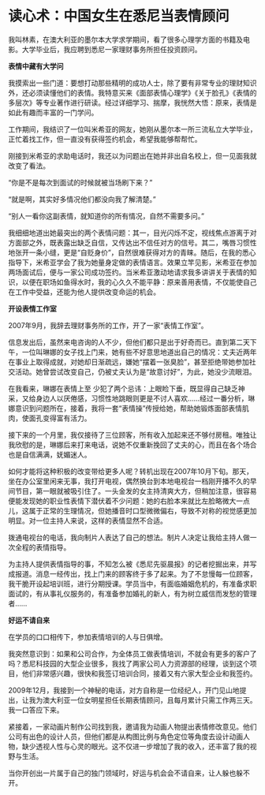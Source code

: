 # 读心术：中国女生在悉尼当表情顾问

我叫林素，在澳大利亚的墨尔本大学求学期间，看了很多心理学方面的书籍及电影。大学毕业后，我应聘到悉尼一家理财事务所担任投资顾问。 

**表情中藏有大学问**

我摸索出一些门道：要想打动那些精明的成功人士，除了要有非常专业的理财知识外，还必须读懂他们的表情。我特意买来《面部表情心理学》《关于脸孔》《表情的多层次》等专业著作进行研读。经过详细学习、揣摩，我恍然大悟：原来，表情是如此有趣而丰富的一门学问。 

工作期间，我结识了一位叫米希亚的网友，她刚从墨尔本一所三流私立大学毕业，正忙着找工作，但一直没有获得签约机会，希望我能够帮帮忙。 

刚接到米希亚的求助电话时，我还以为问题出在她并非出自名校上，但一见面我就改变了看法。 

“你是不是每次到面试的时候就被当场刷下来？” 

“就是啊，其实好多情况他们都没向我了解清楚。” 

“别人一看你这副表情，就知道你的所有情况，自然不需要多问。” 

我细细地道出她最突出的两个表情问题：其一，目光闪烁不定，视线焦点游离于对方面部之外，既表露出缺乏自信，又传达出不信任对方的信号。其二，嘴唇习惯性地张开一条小缝，更是“自贬身价”，自然很难获得对方的青睐。随后，在我的悉心指导下，米希亚学会了我为她量身定做的表情语言。效果立竿见影，米希亚在参加两场面试后，便与一家公司成功签约。当米希亚激动地请求我多讲讲关于表情的知识，以便在职场如鱼得水时，我的心久久不能平静：原来善用表情，不仅能使自己在工作中受益，还能为他人提供改变命运的机会。 

**开设表情工作室**

2007年9月，我辞去理财事务所的工作，开了一家“表情工作室”。 

信息发出后，虽然来电咨询的人不少，但他们都只是出于好奇而已。直到第二天下午，一位叫琳娜的女子找上门来，她有些不好意思地道出自己的情况：丈夫近两年在事业上取得成就，对她却日渐疏远，嫌她“摆着一张臭脸”，甚至拒绝带她参加社交活动。她曾尝试改变自己，仍被丈夫认为是“故意讨好”，为此，她没少流眼泪。 

在我看来，琳娜在表情上至 少犯了两个忌讳：上眼睑下垂，既显得自己缺乏神采，又给身边人以厌倦感，习惯性地跳眼则更是不讨人喜欢……经过一番分析，琳娜意识到问题所在，接着，我将一套“表情操”传授给她，帮助她锻炼面部表情肌肉，使面孔变得富有活力。 

接下来的一个月里，我仅接待了三位顾客，所有收入加起来还不够付房租。唯独让我欣慰的是，琳娜后来打来电话，说她不仅重新挽回了丈夫的心，而且在各个场合也是自信满满，妩媚迷人。 

如何才能将这种积极的改变带给更多人呢？转机出现在2007年10月下旬。那天，坐在办公室里闲来无事，我打开电视，偶然换台到本地电视台一档刚开播不久的早间节目，第一眼就被吸引住了。一头金发的女主持清爽大方，但稍加注意，很容易便能发现她的职业性表情下潜伏着不少问题：她的右脸本来就比左脸略微大一点儿，这属于正常的生理情况，但她播音时口型微微偏右，导致不对称的视觉感更加明显。对一位主持人来说，这样的表情显然不合适。 

拨通电视台的电话，我向制片人表达了自己的想法。制片人决定让我给主持人做一次全程的表情指导。 

为主持人提供表情指导的事，不知怎么被《悉尼先驱晨报》的记者挖掘出来，并写成报道。消息一经传出，找上门来的顾客终于多了起来。为了不怠慢每一位顾客，我干脆开设起培训班，进行分期授课。学员当中，有面临婚姻危机的，有准备求职面试的，有从事礼仪服务的，有准备参加婚礼的新人，有为树立威信而发愁的管理者…… 

**好运不请自来**

在学员的口口相传下，参加表情培训的人与日俱增。 

我突然意识到：如果和公司合作，为全体员工做表情培训，不就会有更多的客户了吗？悉尼科技园的大型企业很多，我找了两家公司人力资源部的经理，谈到这个项目，他们非常感兴趣，很快和我签订培训合同，接着又有六家大型企业和我签约。 

2009年12月，我接到一个神秘的电话，对方自称是一位经纪人，开门见山地提出，让我为澳大利亚一位女明星担任长期表情顾问，且每月累计只需工作两三天。我一口答应下来。 

紧接着，一家动画片制作公司找到我，邀请我为动画人物提出表情修改意见。他们公司有出色的设计人员，但他们都是从构图比例与角色定位等角度去设计动画人物，缺少透视人性与心灵的眼光。这不仅进一步增加了我的收入，还丰富了我的视野与生活。 

当你开创出一片属于自己的独门领域时，好运与机会会不请自来，让人躲也躲不开。